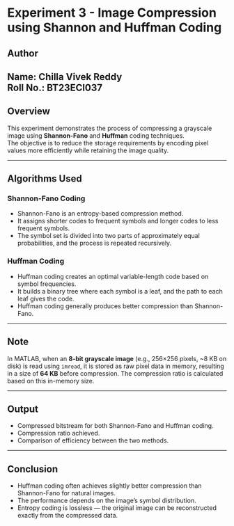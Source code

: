 # Experiment 3 - Image Compression using Shannon and Huffman Coding

## Author
**Name:** Chilla Vivek Reddy<br>
**Roll No.:** BT23ECI037
---

## Overview
This experiment demonstrates the process of compressing a grayscale image using **Shannon-Fano** and **Huffman** coding techniques.  
The objective is to reduce the storage requirements by encoding pixel values more efficiently while retaining the image quality.  

---

## Algorithms Used

### Shannon-Fano Coding
- Shannon-Fano is an entropy-based compression method.
- It assigns shorter codes to frequent symbols and longer codes to less frequent symbols.
- The symbol set is divided into two parts of approximately equal probabilities, and the process is repeated recursively.

### Huffman Coding
- Huffman coding creates an optimal variable-length code based on symbol frequencies.
- It builds a binary tree where each symbol is a leaf, and the path to each leaf gives the code.
- Huffman coding generally produces better compression than Shannon-Fano.

---

## Note
In MATLAB, when an **8-bit grayscale image** (e.g., 256×256 pixels, ~8 KB on disk) is read using `imread`, it is stored as raw pixel data in memory, resulting in a size of **64 KB** before compression. The compression ratio is calculated based on this in-memory size.

---

## Output
- Compressed bitstream for both Shannon-Fano and Huffman coding.
- Compression ratio achieved.
- Comparison of efficiency between the two methods.

---

## Conclusion
- Huffman coding often achieves slightly better compression than Shannon-Fano for natural images.
- The performance depends on the image’s symbol distribution.
- Entropy coding is lossless — the original image can be reconstructed exactly from the compressed data.
